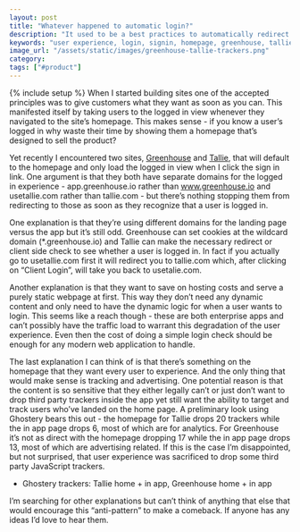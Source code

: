 ```yaml
---
layout: post
title: "Whatever happened to automatic login?"
description: "It used to be a best practices to automatically redirect users to the logged in version of a site but I've noticed two sites that are forcing the homepage to be seen first."
keywords: "user experience, login, signin, homepage, greenhouse, tallie"
image_url: "/assets/static/images/greenhouse-tallie-trackers.png"
category:
tags: ["#product"]
---
```

{% include setup %}
When I started building sites one of the accepted principles was to give customers what they want as soon as you can. This manifested itself by taking users to the logged in view whenever they navigated to the site’s homepage. This makes sense - if you know a user’s logged in why waste their time by showing them a homepage that’s designed to sell the product?

Yet recently I encountered two sites, [Greenhouse](https://www.greenhouse.io/) and [Tallie](https://tallie.com/), that will default to the homepage and only load the logged in view when I click the sign in link. One argument is that they both have separate domains for the logged in experience - app.greenhouse.io rather than www.greenhouse.io and usetallie.com rather than tallie.com - but there’s nothing stopping them from redirecting to those as soon as they recognize that a user is logged in.

One explanation is that they’re using different domains for the landing page versus the app but it’s still odd. Greenhouse can set cookies at the wildcard domain (*.greenhouse.io) and Tallie can make the necessary redirect or client side check to see whether a user is logged in. In fact if you actually go to usetallie.com first it will redirect you to tallie.com which, after clicking on “Client Login”, will take you back to usetalie.com.

Another explanation is that they want to save on hosting costs and serve a purely static webpage at first. This way they don’t need any dynamic content and only need to have the dynamic logic for when a user wants to login. This seems like a reach though - these are both enterprise apps and can’t possibly have the traffic load to warrant this degradation of the user experience. Even then the cost of doing a simple login check should be enough for any modern web application to handle.

The last explanation I can think of is that there’s something on the homepage that they want every user to experience. And the only thing that would make sense is tracking and advertising. One potential reason is that the content is so sensitive that they either legally can’t or just don’t want to drop third party trackers inside the app yet still want the ability to target and track users who’ve landed on the home page. A preliminary look using Ghostery bears this out - the homepage for Tallie drops 20 trackers while the in app page drops 6, most of which are for analytics. For Greenhouse it’s not as direct with the homepage dropping 17 while the in app page drops 13, most of which are advertising related. If this is the case I’m disappointed, but not surprised, that user experience was sacrificed to drop some third party JavaScript trackers.

<ul class="thumbnails">
  <li class="span8">
    <div class="thumbnail">
      <amp-img src="{{ IMG_PATH }}greenhouse-tallie-trackers.png" alt="Ghostery trackers: Tallie home + app, Greenhouse home + app" width="1017" height="343" layout="responsive">
      <p>Ghostery trackers: Tallie home + in app, Greenhouse home + in app</p>
    </div>
  </li>
</ul>

I’m searching for other explanations but can’t think of anything that else that would encourage this “anti-pattern” to make a comeback. If anyone has any ideas I’d love to hear them.
